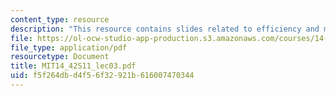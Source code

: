 ```yaml
---
content_type: resource
description: "This resource contains slides related to efficiency and markets.\r\n"
file: https://ol-ocw-studio-app-production.s3.amazonaws.com/courses/14-42-environmental-policy-and-economics-spring-2011/f5f264dbd4f56f32921b616007470344_MIT14_42S11_lec03.pdf
file_type: application/pdf
resourcetype: Document
title: MIT14_42S11_lec03.pdf
uid: f5f264db-d4f5-6f32-921b-616007470344
---
```

